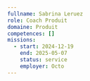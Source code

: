 ```yaml
---
fullname: Sabrina Leruez
role: Coach Produit
domaine: Produit
competences: []
missions:
  - start: 2024-12-19
    end: 2025-05-07
    status: service
    employer: Octo
---
```

